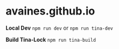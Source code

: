 # avaines.github.io
**Local Dev**
`npm run dev` or `npm run tina-dev`

**Build Tina-Lock**
`npm run tina-build`
